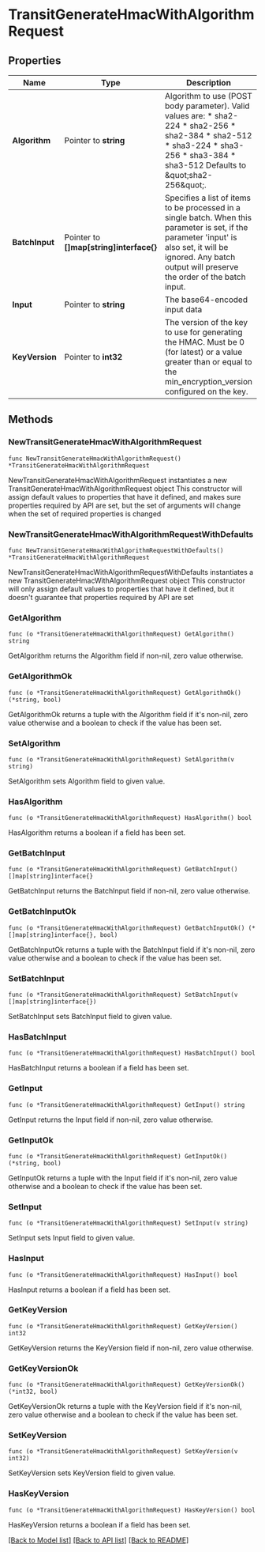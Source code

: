 # TransitGenerateHmacWithAlgorithmRequest


## Properties

Name | Type | Description | Notes
------------ | ------------- | ------------- | -------------
**Algorithm** | Pointer to **string** | Algorithm to use (POST body parameter). Valid values are: * sha2-224 * sha2-256 * sha2-384 * sha2-512 * sha3-224 * sha3-256 * sha3-384 * sha3-512 Defaults to \&quot;sha2-256\&quot;. | [optional] [default to "sha2-256"]
**BatchInput** | Pointer to **[]map[string]interface{}** | Specifies a list of items to be processed in a single batch. When this parameter is set, if the parameter &#x27;input&#x27; is also set, it will be ignored. Any batch output will preserve the order of the batch input. | [optional] 
**Input** | Pointer to **string** | The base64-encoded input data | [optional] 
**KeyVersion** | Pointer to **int32** | The version of the key to use for generating the HMAC. Must be 0 (for latest) or a value greater than or equal to the min_encryption_version configured on the key. | [optional] 



## Methods


### NewTransitGenerateHmacWithAlgorithmRequest

`func NewTransitGenerateHmacWithAlgorithmRequest() *TransitGenerateHmacWithAlgorithmRequest`

NewTransitGenerateHmacWithAlgorithmRequest instantiates a new TransitGenerateHmacWithAlgorithmRequest object
This constructor will assign default values to properties that have it defined,
and makes sure properties required by API are set, but the set of arguments
will change when the set of required properties is changed

### NewTransitGenerateHmacWithAlgorithmRequestWithDefaults

`func NewTransitGenerateHmacWithAlgorithmRequestWithDefaults() *TransitGenerateHmacWithAlgorithmRequest`

NewTransitGenerateHmacWithAlgorithmRequestWithDefaults instantiates a new TransitGenerateHmacWithAlgorithmRequest object
This constructor will only assign default values to properties that have it defined,
but it doesn't guarantee that properties required by API are set


### GetAlgorithm

`func (o *TransitGenerateHmacWithAlgorithmRequest) GetAlgorithm() string`

GetAlgorithm returns the Algorithm field if non-nil, zero value otherwise.

### GetAlgorithmOk

`func (o *TransitGenerateHmacWithAlgorithmRequest) GetAlgorithmOk() (*string, bool)`

GetAlgorithmOk returns a tuple with the Algorithm field if it's non-nil, zero value otherwise
and a boolean to check if the value has been set.

### SetAlgorithm

`func (o *TransitGenerateHmacWithAlgorithmRequest) SetAlgorithm(v string)`

SetAlgorithm sets Algorithm field to given value.


### HasAlgorithm

`func (o *TransitGenerateHmacWithAlgorithmRequest) HasAlgorithm() bool`

HasAlgorithm returns a boolean if a field has been set.




### GetBatchInput

`func (o *TransitGenerateHmacWithAlgorithmRequest) GetBatchInput() []map[string]interface{}`

GetBatchInput returns the BatchInput field if non-nil, zero value otherwise.

### GetBatchInputOk

`func (o *TransitGenerateHmacWithAlgorithmRequest) GetBatchInputOk() (*[]map[string]interface{}, bool)`

GetBatchInputOk returns a tuple with the BatchInput field if it's non-nil, zero value otherwise
and a boolean to check if the value has been set.

### SetBatchInput

`func (o *TransitGenerateHmacWithAlgorithmRequest) SetBatchInput(v []map[string]interface{})`

SetBatchInput sets BatchInput field to given value.


### HasBatchInput

`func (o *TransitGenerateHmacWithAlgorithmRequest) HasBatchInput() bool`

HasBatchInput returns a boolean if a field has been set.




### GetInput

`func (o *TransitGenerateHmacWithAlgorithmRequest) GetInput() string`

GetInput returns the Input field if non-nil, zero value otherwise.

### GetInputOk

`func (o *TransitGenerateHmacWithAlgorithmRequest) GetInputOk() (*string, bool)`

GetInputOk returns a tuple with the Input field if it's non-nil, zero value otherwise
and a boolean to check if the value has been set.

### SetInput

`func (o *TransitGenerateHmacWithAlgorithmRequest) SetInput(v string)`

SetInput sets Input field to given value.


### HasInput

`func (o *TransitGenerateHmacWithAlgorithmRequest) HasInput() bool`

HasInput returns a boolean if a field has been set.




### GetKeyVersion

`func (o *TransitGenerateHmacWithAlgorithmRequest) GetKeyVersion() int32`

GetKeyVersion returns the KeyVersion field if non-nil, zero value otherwise.

### GetKeyVersionOk

`func (o *TransitGenerateHmacWithAlgorithmRequest) GetKeyVersionOk() (*int32, bool)`

GetKeyVersionOk returns a tuple with the KeyVersion field if it's non-nil, zero value otherwise
and a boolean to check if the value has been set.

### SetKeyVersion

`func (o *TransitGenerateHmacWithAlgorithmRequest) SetKeyVersion(v int32)`

SetKeyVersion sets KeyVersion field to given value.


### HasKeyVersion

`func (o *TransitGenerateHmacWithAlgorithmRequest) HasKeyVersion() bool`

HasKeyVersion returns a boolean if a field has been set.









[[Back to Model list]](../README.md#documentation-for-models) [[Back to API list]](../README.md#documentation-for-api-endpoints) [[Back to README]](../README.md)


